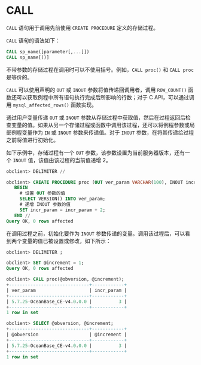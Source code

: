 # CALL 

`CALL` 语句用于调用先前使用 `CREATE PROCEDURE` 定义的存储过程。

`CALL` 语句的语法如下：

```sql
CALL sp_name([parameter[,...]])
CALL sp_name[()]
```


不带参数的存储过程在调用时可以不使用括号。例如，`CALL proc()` 和 `CALL proc` 是等价的。

`CALL` 可以使用声明的 `OUT` 或 `INOUT` 参数将值传递回调用者，调用 `ROW_COUNT()` 函数还可以获取例程中所有语句执行完成后所影响的行数；对于 C API，可以通过调用 `mysql_affected_rows()` 函数实现。

通过用户变量传递 `OUT` 或 `INOUT` 参数从存储过程中获取值，然后在过程返回后检查变量的值。如果从另一个存储过程或函数中调用该过程，还可以将例程参数或局部例程变量作为 `IN` 或 `INOUT` 参数来传递值。对于 `INOUT` 参数，在将其传递给过程之前将值进行初始化。

如下示例中，存储过程有一个 `OUT` 参数，该参数设置为当前服务器版本，还有一个 `INOUT` 值，该值由该过程的当前值递增 2。

```sql
obclient> DELIMITER //

obclient> CREATE PROCEDURE proc (OUT ver_param VARCHAR(100), INOUT incr_param INT)
   BEGIN
     # 设置 OUT 参数的值
     SELECT VERSION() INTO ver_param;
     # 递增 INOUT 参数的值
     SET incr_param = incr_param + 2;
   END //
Query OK, 0 rows affected
```

在调用过程之前，初始化要作为 `INOUT` 参数传递的变量。调用该过程后，可以看到两个变量的值已被设置或修改，如下所示：

```sql
obclient> DELIMITER ;

obclient> SET @increment = 1;
Query OK, 0 rows affected

obclient> CALL proc(@obversion, @increment);
+------------------------------+------------+
| ver_param                    | incr_param |
+------------------------------+------------+
| 5.7.25-OceanBase_CE-v4.0.0.0 |          3 |
+------------------------------+------------+
1 row in set

obclient> SELECT @obversion, @increment;
+------------------------------+------------+
| @obversion                   | @increment |
+------------------------------+------------+
| 5.7.25-OceanBase_CE-v4.0.0.0 |          3 |
+------------------------------+------------+
1 row in set
```